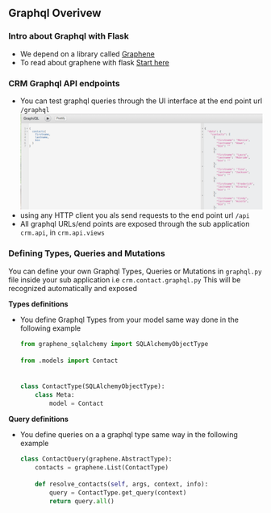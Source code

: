 ## Graphql Overivew

### Intro about Graphql with Flask
- We depend on a library called [Graphene](http://docs.graphene-python.org)
- To read about graphene with flask [Start here](http://docs.graphene-python.org/projects/sqlalchemy/en/latest/tutorial/#creating-graphql-and-graphiql-views-in-flask)


### CRM Graphql API endpoints

- You can test graphql queries through the UI interface at the end point url ```/graphql```
![graphql interface](assets/graphql_query.png)
- using any HTTP client you als send requests to the end point url ```/api```
- All graphql URLs/end points are exposed through the sub application ```crm.api```, in ```crm.api.views```

### Defining Types, Queries and Mutations

You can define your own Graphql Types, Queries or Mutations in ```graphql.py``` file
inside your sub application i.e ```crm.contact.graphql.py```
This will be recognized automatically and exposed

**Types definitions**
- You define Graphql Types from your model same way done in the following example
    ```python
    from graphene_sqlalchemy import SQLAlchemyObjectType

    from .models import Contact


    class ContactType(SQLAlchemyObjectType):
        class Meta:
            model = Contact
     ```

**Query definitions**
- You define queries on a a graphql type same way in the following example
    ```python
    class ContactQuery(graphene.AbstractType):
        contacts = graphene.List(ContactType)

        def resolve_contacts(self, args, context, info):
            query = ContactType.get_query(context)
            return query.all()
     ```

